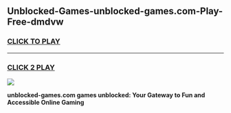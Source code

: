 
## Unblocked-Games-unblocked-games.com-Play-Free-dmdvw
<h3>
<a href="https://premium76.site?title=unblocked-games.com&ref=22A">CLICK TO PLAY</a></h3>
<hr>

<h3>
<a href="https://premium76.site?title=unblocked-games.com&ref=22A">CLICK 2 PLAY</a>
  
</h3>

<a href="https://premium76.site?title=unblocked-games.com&ref=22A"><img src="https://clearcache.store/games.png"></a>


**unblocked-games.com games unblocked: Your Gateway to Fun and Accessible Online Gaming**
